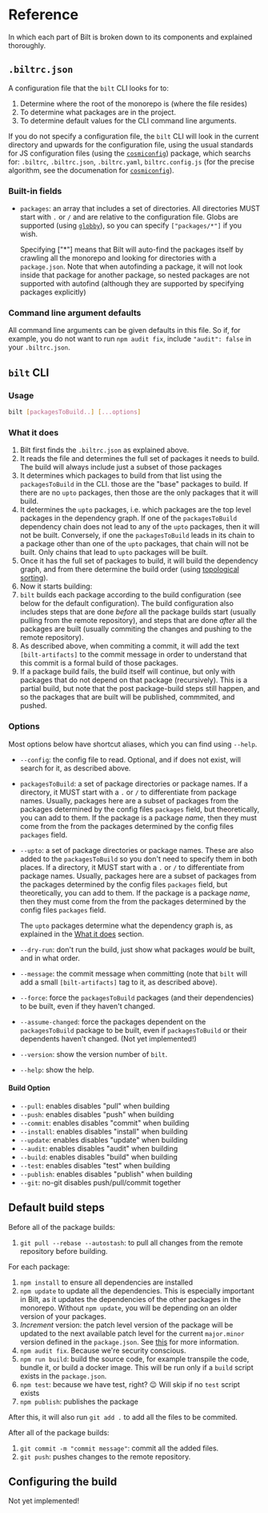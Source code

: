 <!-- markdownlint-disable MD033 -->
# Reference

In which each part of Bilt is broken down to its components and explained thoroughly.

## `.biltrc.json`

A configuration file that the `bilt` CLI looks for to:

1. Determine where the root of the monorepo is (where the file resides)
1. To determine what packages are in the project.
1. To determine default values for the CLI command line arguments.

If you do not specify a configuration file, the `bilt` CLI will look in the current
directory and upwards for the configuration file, using the usual standards for JS configuration
files (using the [`cosmiconfig`](https://github.com/davidtheclark/cosmiconfig)) package, which
searchs for: `.biltrc`, `.biltrc.json`, `.biltrc.yaml`, `biltrc.config.js`
(for the precise algorithm, see the documenation
for [`cosmiconfig`](https://github.com/davidtheclark/cosmiconfig)).

### Built-in fields

* `packages`: an array that includes a set of directories. All directories MUST
   start with `.` or `/` and are relative to the configuration file.
   Globs are supported (using [`globby`](https://github.com/sindresorhus/globby)),
   so you can specify `["packages/*"]` if you wish.

   Specifying ["*"] means that Bilt will auto-find the packages itself by crawling all the
   monorepo and looking for directories with a `package.json`. Note that when autofinding
   a package, it will not look inside that package for another package, so nested packages
   are not supported with autofind (although they are supported by specifying packages explicitly)

### Command line argument defaults

All command line arguments can be given defaults in this file. So if, for example,
you do not want to run `npm audit fix`, include `"audit": false` in your `.biltrc.json`.

## `bilt` CLI

### Usage

```sh
bilt [packagesToBuild..] [...options]
```

### What it does

1. Bilt first finds the `.biltrc.json` as explained above.
1. It reads the file and determines the full set of packages it needs to build. The build
   will always include just a subset of those packages
1. It determines which packages to build from that list using the `packagesToBuild` in the CLI.
   those are the "base" packages to build. If there are no `upto` packages, then those are the
   only packages that it will build.
1. It determines the `upto` packages, i.e. which packages are the top level packages in the
   dependency graph. If one of the `packagesToBuild` dependency chain does not lead to any
   of the `upto` packages, then it will not be built. Conversely, if one the `packagesToBuild`
   leads in its chain to a package other than one of the `upto` packages, that chain will not be
   built. Only chains that lead to `upto` packages will be built.
1. Once it has the full set of packages to build, it will build the dependency graph,
   and from there determine the build order
   (using [topological sorting](https://en.wikipedia.org/wiki/Topological_sorting)).
1. Now it starts building:
1. `bilt` builds each package according to the build configuration
   (see below for the default configuration). The build configuration also includes
   steps that are done _before_ all the package builds
   start (usually pulling from the remote repository), and steps that are done _after_ all
   the packages are built (usually commiting the changes and pushing to the remote repository).
1. As described above, when commiting a commit, it will add the text `[bilt-artifacts]` to
   the commit message in order to understand that this commit is a formal build of those packages.
1. If a package build fails, the build itself will continue, but only with packages that
   do not depend on that package (recursively). This is a partial build, but note that the
   post package-build steps still happen, and so the packages that are built will be published,
   commmited, and pushed.

### Options

Most options below have shortcut aliases, which you can find using `--help`.

* `--config`: the config file to read. Optional, and if does not exist, will search
  for it, as described above.
* `packagesToBuild`: a set of package directories or package names. If a directory, it MUST
  start with a `.` or `/` to differentiate from package names. Usually, packages here are
  a subset of packages from the packages determined by the config files `packages` field,
  but theoretically, you can add to them. If the package is a package _name_, then they must
  come from the from the packages determined by the config files `packages` field.
* `--upto`: a set of package directories or package names. These are also added to the
  `packagesToBuild` so you don't need to specify them in both places. If a directory, it MUST
  start with a `.` or `/` to differentiate from package names. Usually, packages here are
  a subset of packages from the packages determined by the config files `packages` field,
  but theoretically, you can add to them. If the package is a package _name_, then they must
  come from the from the packages determined by the config files `packages` field.

  The `upto` packages determine what the dependency graph is, as explained in the
  [What it does](#what-it-does) section.

* `--dry-run`: don't run the build, just show what packages _would_ be built, and in what order.
* `--message`: the commit message when committing
  (note that `bilt` will add a small `[bilt-artifacts]` tag to it, as described above).
* `--force`: force the `packagesToBuild` packages (and their dependencies) to be built,
  even if they haven't changed.
* `--assume-changed`: force the packages dependent on the `packagesToBuild` package to be built,
  even if `packagesToBuild` or their dependents haven't changed. (Not yet implemented!)
* `--version`: show the version number of `bilt`.
* `--help`: show the help.

#### Build Option

* `--pull`: enables disables "pull" when building
* `--push`: enables disables "push" when building
* `--commit`: enables disables "commit" when building
* `--install`: enables disables "install" when building
* `--update`: enables disables "update" when building
* `--audit`: enables disables "audit" when building
* `--build`: enables disables "build" when building
* `--test`: enables disables "test" when building
* `--publish`: enables disables "publish" when building
* `--git`: no-git disables push/pull/commit together

## Default build steps

Before all of the package builds:

1. `git pull --rebase --autostash`: to pull all changes from the remote repository before building.

For each package:

1. `npm install` to ensure all dependencies are installed
1. `npm update` to update all the dependencies.
    This is especially important in Bilt, as it updates
    the dependencies of the other packages in the monorepo. Without `npm update`, you will
    be depending on an older version of your packages.
1. _Increment_ version: the patch level version of the package will be updated to the next
   available patch level for the current `major.minor` version defined in the `package.json`.
   See [this](./how-bilt-works.md#version-increment-how) for more information.
1. `npm audit fix`. Because we're security conscious.
1. `npm run build`: build the source code, for example transpile the code, bundle it,
   or build a docker image. This will be run only if a `build` script exists in the `package.json`.
1. `npm test`: because we have test, right? 😉 Will skip if no `test` script exists
1. `npm publish`: publishes the package

After this, it will also run `git add .` to add all the files to be commited.

After all of the package builds:

1. `git commit -m "commit message"`: commit all the added files.
2. `git push`: pushes changes to the remote repository.

## <a name="configuring-build">Configuring the build

Not yet implemented!
